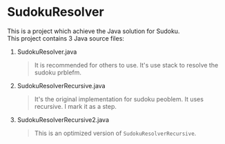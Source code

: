 # SudokuResolver

This is a project which achieve the Java solution for Sudoku. <br/>
This project contains 3 Java source files:<br/>
1. SudokuResolver.java
    > It is recommended for others to use. It's use stack to resolve   the sudoku prblefm.
2. SudokuResolverRecursive.java
    > It's the original implementation for sudoku peoblem. It uses recursive. I mark it as a step.
3. SudokuResolverRecursive2.java
    > This is an optimized version of `SudokuResolverRecursive`.